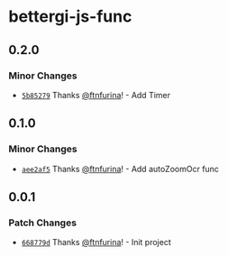 # bettergi-js-func

## 0.2.0

### Minor Changes

- [`5b85279`](https://github.com/ftnfurina/bettergi-js/commit/5b8527956be293cd915c5686b1da33f6c1fbb18d) Thanks [@ftnfurina](https://github.com/ftnfurina)! - Add Timer

## 0.1.0

### Minor Changes

- [`aee2af5`](https://github.com/ftnfurina/bettergi-js/commit/aee2af5f4e166b32372530458b882f50bf2d2835) Thanks [@ftnfurina](https://github.com/ftnfurina)! - Add autoZoomOcr func

## 0.0.1

### Patch Changes

- [`668779d`](https://github.com/ftnfurina/bettergi-js/commit/668779d1e34461356295071be72fe183920b9eac) Thanks [@ftnfurina](https://github.com/ftnfurina)! - Init project
